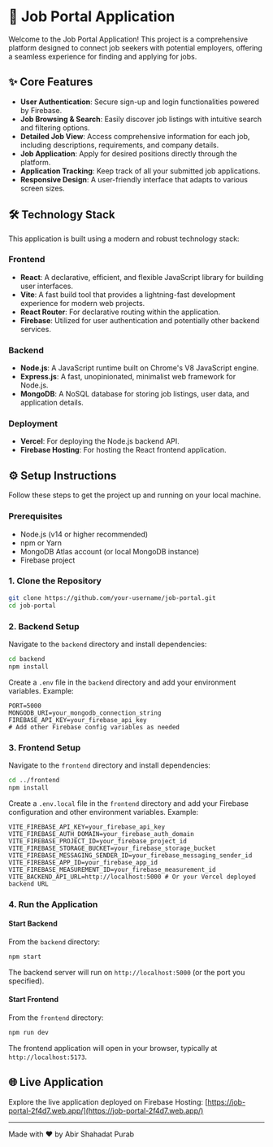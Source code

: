 # 🚀 Job Portal Application

Welcome to the Job Portal Application! This project is a comprehensive platform designed to connect job seekers with potential employers, offering a seamless experience for finding and applying for jobs.

## ✨ Core Features

-   **User Authentication**: Secure sign-up and login functionalities powered by Firebase.
-   **Job Browsing & Search**: Easily discover job listings with intuitive search and filtering options.
-   **Detailed Job View**: Access comprehensive information for each job, including descriptions, requirements, and company details.
-   **Job Application**: Apply for desired positions directly through the platform.
-   **Application Tracking**: Keep track of all your submitted job applications.
-   **Responsive Design**: A user-friendly interface that adapts to various screen sizes.

## 🛠️ Technology Stack

This application is built using a modern and robust technology stack:

### Frontend
-   **React**: A declarative, efficient, and flexible JavaScript library for building user interfaces.
-   **Vite**: A fast build tool that provides a lightning-fast development experience for modern web projects.
-   **React Router**: For declarative routing within the application.
-   **Firebase**: Utilized for user authentication and potentially other backend services.

### Backend
-   **Node.js**: A JavaScript runtime built on Chrome's V8 JavaScript engine.
-   **Express.js**: A fast, unopinionated, minimalist web framework for Node.js.
-   **MongoDB**: A NoSQL database for storing job listings, user data, and application details.

### Deployment
-   **Vercel**: For deploying the Node.js backend API.
-   **Firebase Hosting**: For hosting the React frontend application.

## ⚙️ Setup Instructions

Follow these steps to get the project up and running on your local machine.

### Prerequisites

-   Node.js (v14 or higher recommended)
-   npm or Yarn
-   MongoDB Atlas account (or local MongoDB instance)
-   Firebase project

### 1. Clone the Repository

```bash
git clone https://github.com/your-username/job-portal.git
cd job-portal
```

### 2. Backend Setup

Navigate to the `backend` directory and install dependencies:

```bash
cd backend
npm install
```

Create a `.env` file in the `backend` directory and add your environment variables. Example:

```
PORT=5000
MONGODB_URI=your_mongodb_connection_string
FIREBASE_API_KEY=your_firebase_api_key
# Add other Firebase config variables as needed
```

### 3. Frontend Setup

Navigate to the `frontend` directory and install dependencies:

```bash
cd ../frontend
npm install
```

Create a `.env.local` file in the `frontend` directory and add your Firebase configuration and other environment variables. Example:

```
VITE_FIREBASE_API_KEY=your_firebase_api_key
VITE_FIREBASE_AUTH_DOMAIN=your_firebase_auth_domain
VITE_FIREBASE_PROJECT_ID=your_firebase_project_id
VITE_FIREBASE_STORAGE_BUCKET=your_firebase_storage_bucket
VITE_FIREBASE_MESSAGING_SENDER_ID=your_firebase_messaging_sender_id
VITE_FIREBASE_APP_ID=your_firebase_app_id
VITE_FIREBASE_MEASUREMENT_ID=your_firebase_measurement_id
VITE_BACKEND_API_URL=http://localhost:5000 # Or your Vercel deployed backend URL
```

### 4. Run the Application

#### Start Backend

From the `backend` directory:

```bash
npm start
```

The backend server will run on `http://localhost:5000` (or the port you specified).

#### Start Frontend

From the `frontend` directory:

```bash
npm run dev
```

The frontend application will open in your browser, typically at `http://localhost:5173`.

## 🌐 Live Application

Explore the live application deployed on Firebase Hosting: [https://job-portal-2f4d7.web.app/](https://job-portal-2f4d7.web.app/)

---
Made with ❤️ by Abir Shahadat Purab